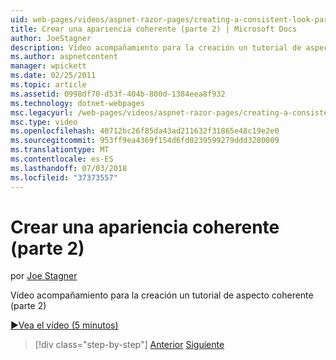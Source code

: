 ```yaml
---
uid: web-pages/videos/aspnet-razor-pages/creating-a-consistent-look-part-2
title: Crear una apariencia coherente (parte 2) | Microsoft Docs
author: JoeStagner
description: Vídeo acompañamiento para la creación un tutorial de aspecto coherente (parte 2)
ms.author: aspnetcontent
manager: wpickett
ms.date: 02/25/2011
ms.topic: article
ms.assetid: 0998df70-d53f-404b-800d-1384eea8f932
ms.technology: dotnet-webpages
msc.legacyurl: /web-pages/videos/aspnet-razor-pages/creating-a-consistent-look-part-2
msc.type: video
ms.openlocfilehash: 40712bc26f85da43ad211632f31865e48c19e2e0
ms.sourcegitcommit: 953ff9ea4369f154d6fd0239599279ddd3280009
ms.translationtype: MT
ms.contentlocale: es-ES
ms.lasthandoff: 07/03/2018
ms.locfileid: "37373557"
---
```

<a name="creating-a-consistent-look-part-2"></a>Crear una apariencia coherente (parte 2)
====================
por [Joe Stagner](https://github.com/JoeStagner)

Vídeo acompañamiento para la creación un tutorial de aspecto coherente (parte 2)

[&#9654;Vea el vídeo (5 minutos)](https://channel9.msdn.com/Blogs/ASP-NET-Site-Videos/creating-a-consistent-look-part-2)

> [!div class="step-by-step"]
> [Anterior](creating-a-consistent-look-part-1.md)
> [Siguiente](working-with-forms-part-1.md)
